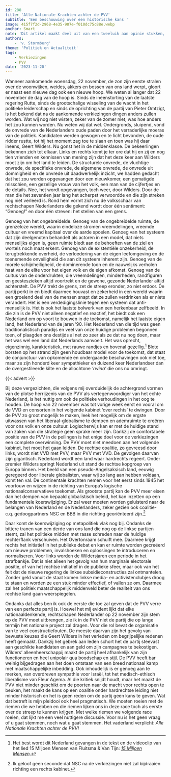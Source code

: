 ```yaml
---
id: 288
title: 'Alle Nationale Krachten achter de PVV'
subtitle: 'Een beschouwing over een historische kans '
image: 415f7f2d-2968-4e35-907e-f010dc75c88e.webp
anchor: Smart
note: 'Dit artikel maakt deel uit van een tweeluik aan opinie stukken, lees de andere visie hier: *[Een historische kans, maar waarop?](https://reactionair.nl/artikelen/een-historische-kans-maar-waarop/)*.'
authors:
    - 'v. Stormberg'
theme: 'Politiek en Actualiteit'
tags:
    - Verkiezingen
    - PVV
date: '2023-11-20'
---
```


Wanneer aankomende woensdag, 22 november, de zon zijn eerste stralen over de woonwijken, weides, akkers en bossen van ons land werpt, gloort er naast een nieuwe dag ook een nieuwe hoop. We weten al langer dat 22 november de dag van de hoop is. Sinds de ineenstorting van de laatste regering Rutte, sinds de grootschalige wisseling van de wacht in het politieke leiderschap en sinds de oprichting van de partij van Pieter Omtzigt, is het bekend dat na de aankomende verkiezingen dingen anders zullen worden. Wat wij nog niet wisten, zeker van de zomer niet, was hoe anders het zou kunnen worden. Nu weten wij dat wel. Ondergronds, sluipend, vond de onvrede van de Nederlanders oude paden door het verraderlijke moeras van de politiek. Kandidaten werden gewogen en te licht bevonden, de oude ridder rustte, tot hij het moment zag toe te slaan en toen was hij daar ineens, Geert Wilders. Nu gonst het in de middenklasse. De bekeerlingen bekennen zich tot elkaar. Links en rechts komt je ter ore dat hij en zij en nog tien vrienden en kennissen van mening zijn dat het deze keer aan Wilders moet zijn om het land te leiden. De structurele onvrede, de vluchtige onvrede, de specifieke onvrede, de algemene onvrede, de onvrede uit dommigheid en de onvrede uit daadwerkelijk inzicht, we hadden gedacht dat het zou worden opgevangen door een nieuwkomer, een gematigde misschien, een gezellige vrouw van het volk, een man van de cijfertjes en de details. Nee, het wordt opgevangen, toch weer, door Wilders. Door de man die het zeventien jaar lang het scherpst verwoordde en die zijn streken nog niet verleerd is. Rond hem vormt zich nu de volksschaar van rechtschapen Nederlanders die gekend wordt door één sentiment: “Genoeg!” en door één streven: het stellen van een grens.

Genoeg van het ongebreidelde. Genoeg van de ongebreidelde ruimte, de grenzeloze wereld, waarin eindeloze stromen vreemdelingen, vreemde cultuur en vreemd kapitaal over de aarde spoelen. Genoeg van het systeem dat zijn deelgenoten behandelt als actoren in een model, dat niets menselijks eigen is, geen ruimte biedt aan de behoeften van de ziel en wortels noch maat erkent. Genoeg van de existentiële onzekerheid, de terugtrekkende overheid, de verloedering van de eigen leefomgeving en de toenemende onveiligheid die aan dit systeem inherent zijn. Genoeg van de morele schijnheiligheid, de dominerende toon en de nauwelijks verholen haat van de elite voor het eigen volk en de eigen afkomst. Genoeg van de cultus van de onderdrukten, die vreemdelingen, minderheden, randfiguren en geesteszieken altijd voortrekt en de gewone, gezonde Nederlander altijd achterstelt. De PVV trekt de grens, zet de streep eronder, zo niet erdoor. De partij perkt in en biedt daarmee houvast en zekerheid in een wereld waarin een groeiend deel van de mensen snapt dat ze zullen verdrinken als er niets verandert. Het is een verdedigingslinie tegen een systeem dat anti-menselijk is. Het is ook het laatste bolwerk van een herkenbaar zelfbeeld. In die zin is de PVV niet alleen negatief en reactief, het biedt ook een Nederland om op voort te bouwen in de toekomst, namelijk het laatste eigen land, het Nederland van de jaren ’90. Het Nederland van die tijd was geen traditionalistisch paradijs en veel van onze huidige problemen begonnen toen, of plaagden ons destijds al net zo zeer als ze dat nu nog doen, maar het was wel een land dat Nederlands aanvoelt. Het was oprecht, eigenzinnig, karakteristiek, met rauwe randjes en bovenal gezellig.[^1] Blote borsten op het strand zijn geen houdbaar model voor de toekomst, dat staat de conjunctuur van opkomende en ondergaande beschavingen ook niet toe, maar ze zijn honderd keer sympathieker en duizend keer Nederlandser dan de overgestileerde kilte en de allochtone *‘rwina’* die ons nu omringt.

{{< advert >}}

Bij deze vergezichten, die volgens mij overduidelijk de achtergrond vormen van de plotse herrijzenis van de PVV als vertegenwoordiger van het echte Nederland, is het nuttig om ook de politieke verhoudingen in het oog te houden. De hoop van 22 november was tot vorige week eerst en vooral om de VVD en consorten in het volgende kabinet ‘over rechts’ te dwingen. Door de PVV zo groot mogelijk te maken, leek het mogelijk om de ergste uitwassen van het liberaal-globalisme te dempen en ademruimte te creëren voor ons volk en onze cultuur. Logischerwijs kan er met de huidige stand van zaken van die strategie geen sprake meer zijn. Dankzij de comfortabele positie van de PVV in de peilingen is het enige doel voor de verkiezingen een complete overwinning. De PVV moet niet meedoen aan het volgende kabinet, het moet het gaan leiden. De rechtse coalitie, zo gevreesd door links, wordt niet VVD met PVV, maar PVV met VVD. De gevolgen daarvan zijn gigantisch. Nederland wordt een land waar hardrechts regeert. Onder premier Wilders springt Nederland uit stand de rechtse kopgroep van Europa binnen. Het beeld van een pseudo-Angelsaksisch land, eeuwig geregeerd door liberale globalisten, waar wij zo lang aan hebben voldaan, komt ten val. De continentale krachten nemen voor het eerst sinds 1945 het voortouw en wijzen in de richting van Europa’s logische nationaalconservatieve toekomst. Als grootste partij kan de PVV meer eisen dan het dempen van bepaald globalistisch beleid, het kan inzetten op een fundamentele koerswijziging. Er zal weer moeten worden geluisterd naar de belangen van Nederland en de Nederlanders, zeker gezien ook coalitie- c.q. gedoogpartners NSC en BBB in die richting georiënteerd zijn.[^2]

Daar komt de koerswijziging op metapolitiek vlak nog bij. Ondanks de bittere tranen van een derde van ons land die nog op de linkse partijen stemt, zal het politieke midden met rasse schreden naar de huidige rechterflank verschuiven. Het Overtonraam schuift mee. Daarmee krijgt rechts het initiatief in het publieke debat en kan er ruimte worden gecreëerd om nieuwe problemen, invalshoeken en oplossingen te introduceren en normaliseren. Voor links worden de Wildersjaren een periode in het strafbankje. Dat is niet alleen het gevolg van hun marginale electorale positie, of van het rechtse initiatief in de publieke sfeer, maar ook van het feit dat de nieuwe regering de linkse subsidieconstructies zal ontmantelen. Zonder geld vanuit de staat komen linkse media- en activistenclubjes droog te staan en worden ze een stuk minder effectief, of vallen ze om. Daarmee zal het politiek maatschappelijk middenveld beter de realiteit van ons rechtse land gaan weerspiegelen.

Ondanks dat alles ben ik ook de eerste die toe zal geven dat de PVV verre van een perfecte partij is. Hoewel het mij evident lijkt dat elke nationaaldenkende, rechtschapen Nederlander op 22 november zijn stem op de PVV moet uitbrengen, zie ik in de PVV niet de partij die op lange termijn het nationale project zal dragen. Voor die rol bevat de organisatie van te veel constructiefouten. De meeste daarvan zijn het gevolg van bewuste keuzes die Geert Wilders in het verleden om begrijpelijke redenen heeft gemaakt. Dankzij het gebrek aan leden schort het de partij steevast aan geschikte kandidaten en aan geld om zijn campagnes te bekostigen. Wilders’ alleenheerschappij maakt de partij heel afhankelijk van zijn functioneren en heel unipolair qua boodschap en stijl. De PVV heeft bar weinig bijgedragen aan het doen ontstaan van een breed nationaal kamp met maatschappelijke inbedding. Ook inhoudelijk is er genoeg aan te merken, van overdreven sympathie voor Israël, tot het medisch-ethisch liberalisme van Fleur Agema. Al die kritiek snijdt houdt, maar het maakt de PVV niet minder geschikt om de poorten naar de macht voor rechts open te beuken, het maakt de kans op een coalitie onder hardrechtse leiding niet minder historisch en het is geen reden om de partij geen kans te geven. Wat dat betreft is mijn pleidooi ook heel pragmatisch. We moeten roeien met de riemen die we hebben en die riemen lijken ons in deze race toch als eerste over de streep te kunnen krijgen. Met welke riemen we volgende race roeien, dat lijkt me een veel nuttigere discussie. Voor nu is het geen vraag of u gaat stemmen, noch wat u gaat stemmen. Het vaderland verplicht: *Alle Nationale Krachten achter de PVV!*


[^1]:  Het best wordt dit Nederland gevangen in de tekst en de videoclip van het lied 15 Miljoen Mensen van Fluitsma & Van Tijn: *[15 Miljoen Mensen](https://www.youtube.com/watch?v=wftARWunM2I)*.
[^2]:  Ik geloof geen seconde dat NSC na de verkiezingen niet zal bijdraaien richting een rechts kabinet.
